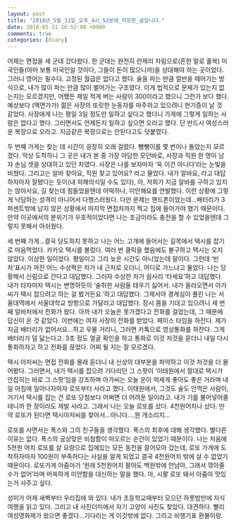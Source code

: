 ```yaml
---
layout: post
title: "2018년_5월_31일_오후_4시_52분에_저장한_글입니다."
date: 2018-05-31 16:52:00 +0900
comments: true 
categories: [diary] 
---
```

어제는 면접을 세 군데 갔다왔다. 한 군데는 완전히 란제리 차림으로(흔한 말로 홀복) 미국인들(아마 보통 미국인일 것이다, 그들이 돈이 많으니까)을 상대해야 하는 곳이었다. 그러니 영어는 필수다. 고정된 월급은 없다고 했다. 술을 파는 만큼 절반을 떼어가는 방식으로, 내가 많이 파는 만큼 많이 벌어가는 구조였다. 이게 법적으로 문제가 있는지 없는지는 모르겠지만, 어쨌든 제일 적게 버는 사람이 300이라고 했으니 그런가 보다 했다. 예상보다 (액면가가) 젊은 사장의 또릿한 눈동자를 마주하고 있으려니 현기증이 날 것 같았다. 사장에게 나는 평일 3일 정도만 일하고 싶다고 했더니 가게에 그렇게 일하는 사람은 없다고 했다. 그러면서도 언제든지 일하고 싶으면 오라고 했다. 단 반드시 여성스러운 복장으로 오라고. 지금같은 복장으로는 안된다고도 덧붙였다.

두 번째 가게는 찾는 데 시간이 굉장히 오래 걸렸다. 뺑뺑이를 몇 번이나 돌았는지 모르겠다. 막상 도착하니 그 곳은 내가 본 중 가장 아담한 모던바로, 사장과 직원 한 명이 남자 손님 셋을 상대하고 있던 차였다. 사장은 나를 보자마자 ‘윽 이건 아니다’라는 눈빛을 비쳤다. 그리고는 알바 찾아요, 직원 찾고 있어요? 라고 물었다. 내가 알바요, 라고 대답하자마자 잘됐다는 듯이(내 피해의식일 수도 있다), 아, 저희가 지금 알바를 구하고 있지는 않아서요, 길 찾는데 힘들었을텐데 어떡하나, 미안해요를 연발했다. 이런 상황에 그렇게 낙담하는 성격이 아니어서 다행스러웠다. 다만 문제는 핸드폰이었는데...배터리가 3퍼센트밖에 남지 않은 상황에서 마지막 면접처까지 찍고 집에 들어가야 했기 때문이다. 만약 이곳에서의 분위기가 우호적이었다면 나는 조금이라도 충전을 할 수 있었을텐데 그렇지 못해서 아쉬웠다.

세 번째 가게...결국 당도하지 못하고 나는 어느 고개에 들어서는 길목에서 택시를 잡기로 마음먹었다. 카카오 택시를 불렀다. 여러 번 클릭을 했음에도 불구하고 택시는 오지 않았다. 이상한 일이었다. 평일이고 그리 늦은 시간도 아니었는데 말이다. 그런데 ‘빈차’표시가 꺼진 어느 수상쩍은 차가 내 근처로 오더니, 어디로 가느냐고 물었다. 나는 당황해서 신림으로 간다고 대답했다. 그러자 수상한 차가 쉽사리 ‘타세요’하고 대답했다. 내가 타자마자 택시는 변명하듯이 ‘술취한 사람들 태우기 싫어서. 내가 올라오면서 아가씨가 택시 잡으려고 하는 걸 봤거든요.’하고 대답했다. 그제서야 경계심이 풀린 나는 서울대역에서 서울대학교 방항으로 가달라고 대답했다. 잠시 몸을 기대고 있으려니 세 번째 알바처에서 전화가 왔다. 아까 내가 오늘은 못가겠다고 전화를 걸었는데, 그 때문에 답신이 온 것 같았다. 이번에는 여자 사장이 전화를 받았다. 페이스 타임을 하잔다. 제가 지금 배터리가 없어서요...하고 우물 거리니, 그러면 카톡으로 영상통화를 하잔다. 그게 배터리가 덜 닳는다고. 3초 정도 얼굴 확인을 하고 통화로 이것 저것을 묻더니 내일 다시 통화하자고 하고 전화를 끊었다. 어찌 될 지는 잘 모르겠다. 

택시 아저씨는 면접 전화를 몰래 듣더니 내 신상의 대부분을 파악하고 이것 저것을 더 물어봤다. 그러면서, 내가 택시를 잡으려 기다리던 그 스팟이 ‘이태원에서 절대로 택시가 안잡히는 바로 그 스팟’임을 강조하며 아가씨는 오늘 운이 억세게 좋아도 좋은 거라며 내일 아침에 일어나자마자 로또부터 사라고 했다. 이태원에서, 그것도 술도 안먹은 사람이, 거기서 택시를 잡는 건 로또 당첨보다 어쩌면 더 어려운 일이라고. 내가 기를 불어넣어줄테니까 한 장이라도 제발 사라고. 그래서 나는 오늘 로또를 샀다. 4천원어치나 샀다. 만약 로또가 된다면 택시아저씨를 찾아서...아니다....뭔 개소리지...

로또를 사면서는 폭스와 그의 친구들을 생각했다. 폭스의 최후에 대해 생각했다. 별다른 이유는 없다. 폭스의 궁상맞은 비참함이 떠오르는 순간이 있었기 때문이다. 나는 처음에 5쳔원 어치 로또를 살 요량으로 집에있는 모든 동전을 끌어모아 갔는데, 로또 가게에 도착하자마자 100원이 부족하다는 사실을 알게 되었고 결국 4천원어치 밖에 살 수 없었기 때문이다. 로또가게 아줌마가 ‘원래 5천원어치 팔아도 백원밖에 안남아, 그래서 깎아줄 수가 없어’라며 머쓱하게 미안함을 대신하는 말을 했다. 아, 시팔 로또 돼서 아줌마 맛있는거 사주고 싶다.

성미가 어제 새벽부터 우리집에 와 있다. 내가 초등학교때부터 모으던 하룻밤만에 지식여행을 읽고 있다. 그리고 내 사진더미에서 자기 고양이 사진도 찾았다. 대견하다.
빨리 여성영화제가 왔으면 좋겠다...기다리는 게 이것밖에 없다. 그리고 비행기표 환불이랑.  

